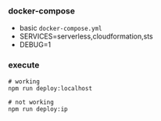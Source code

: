 ### docker-compose
- basic `docker-compose.yml`
- SERVICES=serverless,cloudformation,sts
- DEBUG=1

### execute
```
# working
npm run deploy:localhost

# not working
npm run deploy:ip
```